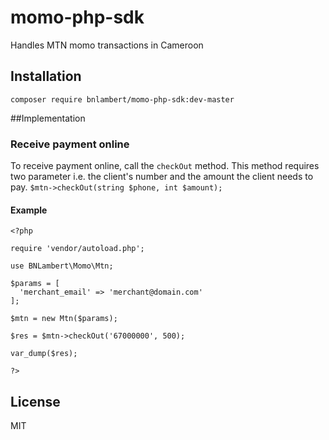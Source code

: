 # momo-php-sdk
Handles MTN momo transactions in Cameroon

## Installation
``
composer require bnlambert/momo-php-sdk:dev-master
``

##Implementation
### Receive payment online
To receive payment online, call the ``checkOut`` method. This method requires two parameter i.e. the client's number and the amount the client needs to pay.
``$mtn->checkOut(string $phone, int $amount);``

#### Example 
````
<?php

require 'vendor/autoload.php';

use BNLambert\Momo\Mtn;

$params = [
  'merchant_email' => 'merchant@domain.com'
];

$mtn = new Mtn($params);

$res = $mtn->checkOut('67000000', 500);

var_dump($res);

?>
````


## License
MIT